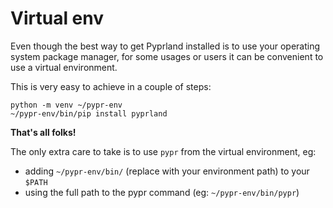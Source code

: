 # Virtual env

Even though the best way to get Pyprland installed is to use your operating system package manager,
for some usages or users it can be convenient to use a virtual environment.

This is very easy to achieve in a couple of steps:

```shell
python -m venv ~/pypr-env
~/pypr-env/bin/pip install pyprland
```

**That's all folks!**

The only extra care to take is to use `pypr` from the virtual environment, eg:

- adding `~/pypr-env/bin/` (replace with your environment path) to your `$PATH`
- using the full path to the pypr command (eg: `~/pypr-env/bin/pypr`)
